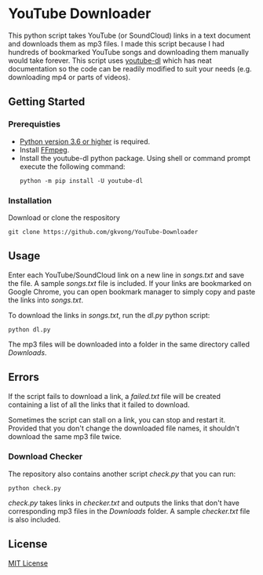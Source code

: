 # YouTube Downloader
This python script takes YouTube (or SoundCloud) links in a text document and downloads them as mp3 files. I made this script because I had hundreds of bookmarked YouTube songs and downloading them manually would take forever. This script uses [youtube-dl](https://github.com/ytdl-org/youtube-dl) which has neat documentation so the code can be readily modified to suit your needs (e.g. downloading mp4 or parts of videos).

## Getting Started

### Prerequisties
* [Python version 3.6 or higher](https://www.python.org/downloads/) is required.
* Install [FFmpeg](https://www.ffmpeg.org/).
* Install the youtube-dl python package. Using shell or command prompt execute the following command:
  ```
  python -m pip install -U youtube-dl
  ```
  
### Installation
Download or clone the respository
```
git clone https://github.com/gkvong/YouTube-Downloader
```

## Usage
Enter each YouTube/SoundCloud link on a new line in *songs.txt* and save the file. A sample *songs.txt* file is included. If your links are bookmarked on Google Chrome, you can open bookmark manager to simply copy and paste the links into *songs.txt*.

To download the links in *songs.txt*, run the *dl.py* python script:
```
python dl.py
```
The mp3 files will be downloaded into a folder in the same directory called *Downloads*.

## Errors
If the script fails to download a link, a *failed.txt* file will be created containing a list of all the links that it failed to download.

Sometimes the script can stall on a link, you can stop and restart it. Provided that you don't change the downloaded file names, it shouldn't download the same mp3 file twice.

### Download Checker
The repository also contains another script *check.py* that you can run:
```
python check.py
```
*check.py* takes links in *checker.txt* and outputs the links that don't have corresponding mp3 files in the *Downloads* folder. A sample *checker.txt* file is also included.

## License
[MIT License](LICENSE)

